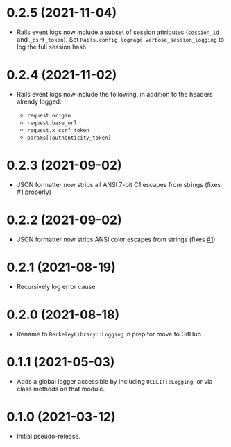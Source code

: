 # 0.2.5 (2021-11-04)

- Rails event logs now include a subset of session attributes (`session_id` and `_csrf_token`).
  Set `Rails.config.lograge.verbose_session_logging` to log the full session hash.

# 0.2.4 (2021-11-02)

- Rails event logs now include the following, in addition to the
  headers already logged:

  - `request.origin`
  - `request.base_url`
  - `request.x_csrf_token`
  - `params[:authenticity_token]`

# 0.2.3 (2021-09-02)

- JSON formatter now strips all ANSI 7-bit C1 escapes from strings
  (fixes [#1](https://github.com/BerkeleyLibrary/logging/issues/1) properly)

# 0.2.2 (2021-09-02)

- JSON formatter now strips ANSI color escapes from strings
  (fixes [#1](https://github.com/BerkeleyLibrary/logging/issues/1))

# 0.2.1 (2021-08-19)

- Recursively log error cause

# 0.2.0 (2021-08-18)

- Rename to `BerkeleyLibrary::Logging` in prep for move to GitHub

# 0.1.1 (2021-05-03)

- Adds a global logger accessible by including `UCBLIT::Logging`, or via class methods
  on that module.
  
# 0.1.0 (2021-03-12)

- Initial pseudo-release.
